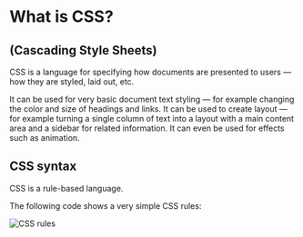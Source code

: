 # **What is CSS?**
## **(Cascading Style Sheets)**
CSS is a language for specifying how documents are presented to users — how they are styled, laid out, etc. 

It can be used for very basic document text styling — for example changing the color and size of headings and links. It can be used to create layout — for example turning a single column of text into a layout with a main content area and a sidebar for related information. It can even be used for effects such as animation.

## **CSS syntax**
CSS is a rule-based language.

The following code shows a very simple CSS rules:

![CSS rules](https://agendamahala.com/ckfinder/userfiles/images/CSS-exemplo.png)








